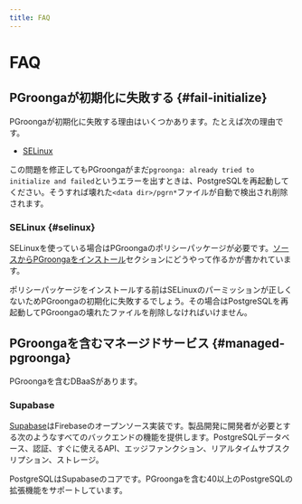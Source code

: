 ```yaml
---
title: FAQ
---
```


# FAQ

## PGroongaが初期化に失敗する {#fail-initialize}

PGroongaが初期化に失敗する理由はいくつかあります。たとえば次の理由です。

  * [SELinux](#selinux)

この問題を修正してもPGroongaがまだ`pgroonga: already tried to initialize and failed`というエラーを出すときは、PostgreSQLを再起動してください。そうすれば壊れた`<data dir>/pgrn*`ファイルが自動で検出され削除されます。

### SELinux {#selinux}

SELinuxを使っている場合はPGroongaのポリシーパッケージが必要です。[ソースからPGroongaをインストール](../install/source.html)セクションにどうやって作るかが書かれています。

ポリシーパッケージをインストールする前はSELinuxのパーミッションが正しくないためPGroongaの初期化に失敗するでしょう。その場合はPostgreSQLを再起動してPGroongaの壊れたファイルを削除しなければいけません。


## PGroongaを含むマネージドサービス {#managed-pgroonga}

PGroongaを含むDBaaSがあります。

### Supabase

[Supabase](https://supabase.com/)はFirebaseのオープンソース実装です。製品開発に開発者が必要とする次のようなすべてのバックエンドの機能を提供します。PostgreSQLデータベース、認証、すぐに使えるAPI、エッジファンクション、リアルタイムサブスクリプション、ストレージ。

PostgreSQLはSupabaseのコアです。PGroongaを含む40以上のPostgreSQLの拡張機能をサポートしています。
